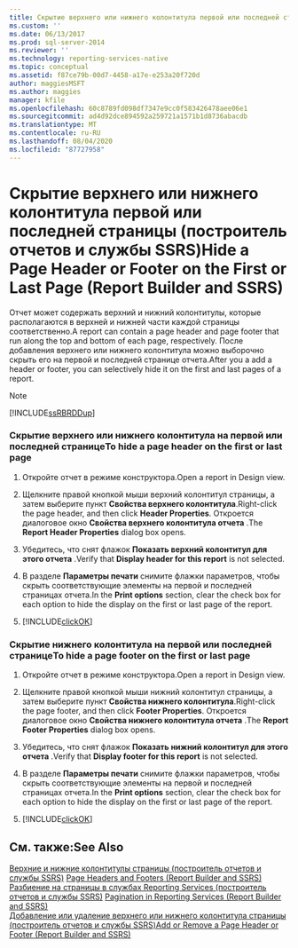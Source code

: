 ```yaml
---
title: Скрытие верхнего или нижнего колонтитула первой или последней страницы (построитель отчетов и SSRS) | Документация Майкрософт
ms.custom: ''
ms.date: 06/13/2017
ms.prod: sql-server-2014
ms.reviewer: ''
ms.technology: reporting-services-native
ms.topic: conceptual
ms.assetid: f87ce79b-00d7-4458-a17e-e253a20f720d
author: maggiesMSFT
ms.author: maggies
manager: kfile
ms.openlocfilehash: 60c8789fd098df7347e9cc0f583426478aee06e1
ms.sourcegitcommit: ad4d92dce894592a259721a1571b1d8736abacdb
ms.translationtype: MT
ms.contentlocale: ru-RU
ms.lasthandoff: 08/04/2020
ms.locfileid: "87727958"
---
```

# <a name="hide-a-page-header-or-footer-on-the-first-or-last-page-report-builder-and-ssrs"></a><span data-ttu-id="46e20-102">Скрытие верхнего или нижнего колонтитула первой или последней страницы (построитель отчетов и службы SSRS)</span><span class="sxs-lookup"><span data-stu-id="46e20-102">Hide a Page Header or Footer on the First or Last Page (Report Builder and SSRS)</span></span>
  <span data-ttu-id="46e20-103">Отчет может содержать верхний и нижний колонтитулы, которые располагаются в верхней и нижней части каждой страницы соответственно.</span><span class="sxs-lookup"><span data-stu-id="46e20-103">A report can contain a page header and page footer that run along the top and bottom of each page, respectively.</span></span> <span data-ttu-id="46e20-104">После добавления верхнего или нижнего колонтитула можно выборочно скрыть его на первой и последней странице отчета.</span><span class="sxs-lookup"><span data-stu-id="46e20-104">After you a add a header or footer, you can selectively hide it on the first and last pages of a report.</span></span>  
  
> [!NOTE]  
>  [!INCLUDE[ssRBRDDup](../../includes/ssrbrddup-md.md)]  
  
### <a name="to-hide-a-page-header-on-the-first-or-last-page"></a><span data-ttu-id="46e20-105">Скрытие верхнего или нижнего колонтитула на первой или последней странице</span><span class="sxs-lookup"><span data-stu-id="46e20-105">To hide a page header on the first or last page</span></span>  
  
1.  <span data-ttu-id="46e20-106">Откройте отчет в режиме конструктора.</span><span class="sxs-lookup"><span data-stu-id="46e20-106">Open a report in Design view.</span></span>  
  
2.  <span data-ttu-id="46e20-107">Щелкните правой кнопкой мыши верхний колонтитул страницы, а затем выберите пункт **Свойства верхнего колонтитула**.</span><span class="sxs-lookup"><span data-stu-id="46e20-107">Right-click the page header, and then click **Header Properties**.</span></span> <span data-ttu-id="46e20-108">Откроется диалоговое окно **Свойства верхнего колонтитула отчета** .</span><span class="sxs-lookup"><span data-stu-id="46e20-108">The **Report Header Properties** dialog box opens.</span></span>  
  
3.  <span data-ttu-id="46e20-109">Убедитесь, что снят флажок **Показать верхний колонтитул для этого отчета** .</span><span class="sxs-lookup"><span data-stu-id="46e20-109">Verify that **Display header for this report** is not selected.</span></span>  
  
4.  <span data-ttu-id="46e20-110">В разделе **Параметры печати** снимите флажки параметров, чтобы скрыть соответствующие элементы на первой и последней страницах отчета.</span><span class="sxs-lookup"><span data-stu-id="46e20-110">In the **Print options** section, clear the check box for each option to hide the display on the first or last page of the report.</span></span>  
  
5.  [!INCLUDE[clickOK](../../includes/clickok-md.md)]  
  
### <a name="to-hide-a-page-footer-on-the-first-or-last-page"></a><span data-ttu-id="46e20-111">Скрытие нижнего колонтитула на первой или последней странице</span><span class="sxs-lookup"><span data-stu-id="46e20-111">To hide a page footer on the first or last page</span></span>  
  
1.  <span data-ttu-id="46e20-112">Откройте отчет в режиме конструктора.</span><span class="sxs-lookup"><span data-stu-id="46e20-112">Open a report in Design view.</span></span>  
  
2.  <span data-ttu-id="46e20-113">Щелкните правой кнопкой мыши нижний колонтитул страницы, а затем выберите пункт **Свойства нижнего колонтитула**.</span><span class="sxs-lookup"><span data-stu-id="46e20-113">Right-click the page footer, and then click **Footer Properties**.</span></span> <span data-ttu-id="46e20-114">Откроется диалоговое окно **Свойства нижнего колонтитула отчета** .</span><span class="sxs-lookup"><span data-stu-id="46e20-114">The **Report Footer Properties** dialog box opens.</span></span>  
  
3.  <span data-ttu-id="46e20-115">Убедитесь, что снят флажок **Показать нижний колонтитул для этого отчета** .</span><span class="sxs-lookup"><span data-stu-id="46e20-115">Verify that **Display footer for this report** is not selected.</span></span>  
  
4.  <span data-ttu-id="46e20-116">В разделе **Параметры печати** снимите флажки параметров, чтобы скрыть соответствующие элементы на первой и последней страницах отчета.</span><span class="sxs-lookup"><span data-stu-id="46e20-116">In the **Print options** section, clear the check box for each option to hide the display on the first or last page of the report.</span></span>  
  
5.  [!INCLUDE[clickOK](../../includes/clickok-md.md)]  
  
## <a name="see-also"></a><span data-ttu-id="46e20-117">См. также:</span><span class="sxs-lookup"><span data-stu-id="46e20-117">See Also</span></span>  
 <span data-ttu-id="46e20-118">[Верхние и нижние колонтитулы страницы (построитель отчетов и службы SSRS)](page-headers-and-footers-report-builder-and-ssrs.md) </span><span class="sxs-lookup"><span data-stu-id="46e20-118">[Page Headers and Footers &#40;Report Builder and SSRS&#41;](page-headers-and-footers-report-builder-and-ssrs.md) </span></span>  
 <span data-ttu-id="46e20-119">[Разбиение на страницы в службах Reporting Services (построитель отчетов и службы SSRS)](pagination-in-reporting-services-report-builder-and-ssrs.md) </span><span class="sxs-lookup"><span data-stu-id="46e20-119">[Pagination in Reporting Services &#40;Report Builder  and SSRS&#41;](pagination-in-reporting-services-report-builder-and-ssrs.md) </span></span>  
 [<span data-ttu-id="46e20-120">Добавление или удаление верхнего или нижнего колонтитула страницы (построитель отчетов и службы SSRS)</span><span class="sxs-lookup"><span data-stu-id="46e20-120">Add or Remove a Page Header or Footer &#40;Report Builder and SSRS&#41;</span></span>](add-or-remove-a-page-header-or-footer-report-builder-and-ssrs.md)  
  
  
